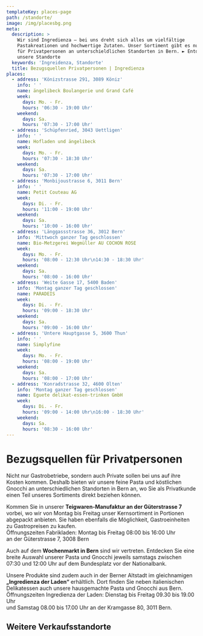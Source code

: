 ```yaml
---
templateKey: places-page
path: /standorte/
image: /img/placesbg.png
meta:
  description: >
    Wir sind Ingredienza – bei uns dreht sich alles um vielfältige
    Pastakreationen und hochwertige Zutaten. Unser Sortiment gibt es nun auch
    für Privatpersonen an unterschieldlichen Standorten in Bern. ► Entdecken Sie
    unsere Standorte
  keywords: 'Ingreidenza, Standorte'
  title: Bezugsquellen Privatpersonen | Ingredienza
places:
  - address: 'Könizstrasse 291, 3089 Köniz'
    info: ' '
    name: ängelibeck Boulangerie und Grand Café
    week:
      days: Mo. - Fr.
      hours: '06:30 - 19:00 Uhr'
    weekend:
      days: Sa.
      hours: '07:30 - 17:00 Uhr'
  - address: 'Schüpfenried, 3043 Uettligen'
    info: ' '
    name: Hofladen und ängelibeck 
    week:
      days: Mo. - Fr.
      hours: '07:30 - 18:30 Uhr'
    weekend:
      days: Sa.
      hours: '07:30 - 17:00 Uhr'
  - address: 'Monbijoustrasse 6, 3011 Bern'
    info: ' '
    name: Petit Couteau AG 
    week:
      days: Di. - Fr.
      hours: '11:00 - 19:00 Uhr'
    weekend:
      days: Sa.
      hours: '10:00 - 16:00 Uhr'
  - address: 'Länggassstrasse 36, 3012 Bern'
    info: 'Mittwoch ganzer Tag geschlossen'
    name: Bio-Metzgerei Wegmüller AU COCHON ROSE 
    week:
      days: Mo. - Fr.
      hours: '08:00 - 12:30 Uhr\n14:30 - 18:30 Uhr'
    weekend:
      days: Sa.
      hours: '08:00 - 16:00 Uhr'
  - address: 'Weite Gasse 17, 5400 Baden'
    info: 'Montag ganzer Tag geschlossen'
    name: PARADEIS 
    week:
      days: Di. - Fr.
      hours: '09:00 - 18:30 Uhr'
    weekend:
      days: Sa.
      hours: '09:00 - 16:00 Uhr'
  - address: 'Untere Hauptgasse 5, 3600 Thun'
    info: ' '
    name: Simplyfine 
    week:
      days: Mo. - Fr.
      hours: '08:00 - 19:00 Uhr'
    weekend:
      days: Sa.
      hours: '08:00 - 17:00 Uhr'
  - address: 'Konradstrasse 32, 4600 Olten'
    info: 'Montag ganzer Tag geschlossen'
    name: Eguete delikat-essen-trinken GmbH 
    week:
      days: Di. - Fr.
      hours: '09:00 - 14:00 Uhr\n16:00 - 18:30 Uhr'
    weekend:
      days: Sa.
      hours: '08:30 - 16:00 Uhr'
---
```


# Bezugs&shy;quellen für Privat&shy;personen

Nicht nur Gastrobetriebe, sondern auch Private sollen bei uns auf ihre Kosten
kommen. Deshalb bieten wir unsere feine Pasta und köstlichen Gnocchi an
unterschiedlichen Standorten in Bern an, wo Sie als Privatkunde einen Teil
unseres Sortiments direkt beziehen können.

Kommen Sie in unserer **Teigwaren-Manufaktur an der Güterstrasse 7** vorbei, wo wir
von Montag bis Freitag unser Kernsortiment in Portionen abgepackt anbieten. Sie
haben ebenfalls die Möglichkeit, Gastroeinheiten zu Gastropreisen zu kaufen.
<br />
Öffnungszeiten Fabrikladen: Montag bis Freitag 08:00 bis 16:00 Uhr<br />
an der Güterstrasse 7, 3008 Bern<br />

Auch auf dem **Wochenmarkt in Bern** sind wir vertreten. Entdecken Sie eine breite
Auswahl unserer Pasta und Gnocchi jeweils samstags zwischen 07:30 und 12:00 Uhr
auf dem Bundesplatz vor der Nationalbank.

Unsere Produkte sind zudem auch in der Berner Altstadt im gleichnamigen
**„Ingredienza der Laden“** erhältlich. Dort finden Sie neben italienischen
Delikatessen auch unsere hausgemachte Pasta und Gnocchi aus Bern. <br />
Öffnungszeiten Ingredienza der Laden: Dienstag bis Freitag 09.30 bis 19.00 Uhr
<br />
und Samstag 08.00 bis 17.00 Uhr an der Kramgasse 80, 3011 Bern.

## Weitere Verkaufs&shy;standorte
